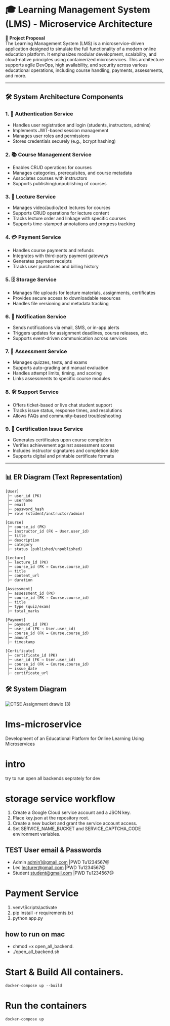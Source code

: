 # 🎓 Learning Management System (LMS) - Microservice Architecture

📅 **Project Proposal**  
The Learning Management System (LMS) is a microservice-driven application designed to simulate the full functionality of a modern online education platform. It emphasizes modular development, scalability, and cloud-native principles using containerized microservices. This architecture supports agile DevOps, high availability, and security across various educational operations, including course handling, payments, assessments, and more.

---

## 🛠️ System Architecture Components

### 1. 🔐 Authentication Service
- Handles user registration and login (students, instructors, admins)
- Implements JWT-based session management
- Manages user roles and permissions
- Stores credentials securely (e.g., bcrypt hashing)

### 2. 📚 Course Management Service
- Enables CRUD operations for courses
- Manages categories, prerequisites, and course metadata
- Associates courses with instructors
- Supports publishing/unpublishing of courses

### 3. 🎥 Lecture Service
- Manages video/audio/text lectures for courses
- Supports CRUD operations for lecture content
- Tracks lecture order and linkage with specific courses
- Supports time-stamped annotations and progress tracking

### 4. 💳 Payment Service
- Handles course payments and refunds
- Integrates with third-party payment gateways
- Generates payment receipts
- Tracks user purchases and billing history

### 5. 🗄️ Storage Service
- Manages file uploads for lecture materials, assignments, certificates
- Provides secure access to downloadable resources
- Handles file versioning and metadata tracking

### 6. 🔔 Notification Service
- Sends notifications via email, SMS, or in-app alerts
- Triggers updates for assignment deadlines, course releases, etc.
- Supports event-driven communication across services

### 7. 📝 Assessment Service
- Manages quizzes, tests, and exams
- Supports auto-grading and manual evaluation
- Handles attempt limits, timing, and scoring
- Links assessments to specific course modules

### 8. 🛠️ Support Service
- Offers ticket-based or live chat student support
- Tracks issue status, response times, and resolutions
- Allows FAQs and community-based troubleshooting

### 9. 🏅 Certification Issue Service
- Generates certificates upon course completion
- Verifies achievement against assessment scores
- Includes instructor signatures and completion date
- Supports digital and printable certificate formats

---

## 📊 ER Diagram (Text Representation)

```text
[User]
 ├─ user_id (PK)
 ├─ username
 ├─ email
 ├─ password_hash
 ├─ role (student/instructor/admin)

[Course]
 ├─ course_id (PK)
 ├─ instructor_id (FK → User.user_id)
 ├─ title
 ├─ description
 ├─ category
 ├─ status (published/unpublished)

[Lecture]
 ├─ lecture_id (PK)
 ├─ course_id (FK → Course.course_id)
 ├─ title
 ├─ content_url
 ├─ duration

[Assessment]
 ├─ assessment_id (PK)
 ├─ course_id (FK → Course.course_id)
 ├─ title
 ├─ type (quiz/exam)
 ├─ total_marks

[Payment]
 ├─ payment_id (PK)
 ├─ user_id (FK → User.user_id)
 ├─ course_id (FK → Course.course_id)
 ├─ amount
 ├─ timestamp

[Certificate]
 ├─ certificate_id (PK)
 ├─ user_id (FK → User.user_id)
 ├─ course_id (FK → Course.course_id)
 ├─ issue_date
 ├─ certificate_url

```

## 🛠️ System Diagram

![CTSE Assignment drawio (3)](https://github.com/user-attachments/assets/2daba94b-db57-46fe-b721-43bbfa8f90bf)


# lms-microservice
Development of an Educational Platform for Online Learning Using Microservices

# intro

try to run open all backends seprately for dev


# storage service workflow

1. Create a Google Cloud service account and a JSON key.
2. Place key.json at the repository root.
3. Create a new bucket and grant the service account access.
4. Set SERVICE_NAME_BUCKET and SERVICE_CAPTCHA_CODE environment variables.

## TEST User email & Passwords
- Admin admin1@gmail.com    |PWD Tu1234567@
- Lec  lecturer@gmail.com   |PWD  Tu1234567@
- Student student@gmail.com |PWD Tu1234567@

# Payment Service
1. venv\Scripts\activate
2. pip install -r requirements.txt
3. python app.py
## how to run on mac
- chmod +x open_all_backend.
- ./open_all_backend.sh


# Start & Build All containers.
```
docker-compose up --build
```
# Run the containers
```
docker-compose up
```
